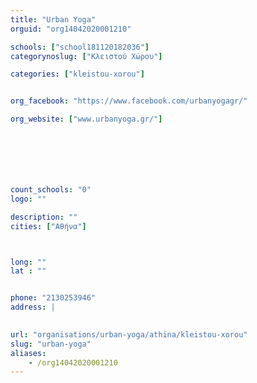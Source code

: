 ```yaml
---
title: "Urban Yoga"
orguid: "org14042020001210"

schools: ["school181120182036"]
categorynoslug: ["Κλειστού Χώρου"]

categories: ["kleistou-xorou"]


org_facebook: "https://www.facebook.com/urbanyogagr/"

org_website: ["www.urbanyoga.gr/"]







count_schools: "0"
logo: ""

description: ""
cities: ["Αθήνα"]



long: ""
lat : ""


phone: "2130253946"
address: |
    

url: "organisations/urban-yoga/athina/kleistou-xorou"
slug: "urban-yoga"
aliases:
    - /org14042020001210
---
```



